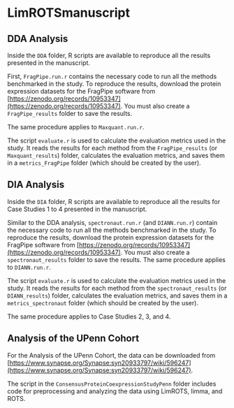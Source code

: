 # LimROTSmanuscript

## DDA Analysis

Inside the `DDA` folder, R scripts are available to reproduce all the results presented in the manuscript.

First, `FragPipe.run.r` contains the necessary code to run all the methods benchmarked in the study. To reproduce the results, download the protein expression datasets for the FragPipe software from [https://zenodo.org/records/10953347](https://zenodo.org/records/10953347). You must also create a `FragPipe_results` folder to save the results.

The same procedure applies to `Maxquant.run.r`.

The script `evaluate.r` is used to calculate the evaluation metrics used in the study. It reads the results for each method from the `FragPipe_results` (or `Maxquant_results`) folder, calculates the evaluation metrics, and saves them in a `metrics_FragPipe` folder (which should be created by the user).

## DIA Analysis

Inside the `DIA` folder, R scripts are available to reproduce all the results for Case Studies 1 to 4 presented in the manuscript.

Similar to the DDA analysis, `spectronaut.run.r` (and `DIANN.run.r`) contain the necessary code to run all the methods benchmarked in the study. To reproduce the results, download the protein expression datasets for the FragPipe software from [https://zenodo.org/records/10953347](https://zenodo.org/records/10953347). You must also create a `spectronaut_results` folder to save the results. The same procedure applies to `DIANN.run.r`.

The script `evaluate.r` is used to calculate the evaluation metrics used in the study. It reads the results for each method from the `spectronaut_results` (or `DIANN_results`) folder, calculates the evaluation metrics, and saves them in a `metrics_spectronaut` folder (which should be created by the user).

The same procedure applies to Case Studies 2, 3, and 4.

## Analysis of the UPenn Cohort

For the Analysis of the UPenn Cohort, the data can be downloaded from [https://www.synapse.org/Synapse:syn20933797/wiki/596247](https://www.synapse.org/Synapse:syn20933797/wiki/596247). 

The script in the `ConsensusProteinCoexpressionStudyPenn` folder includes code for preprocessing and analyzing the data using LimROTS, limma, and ROTS.


